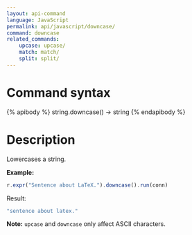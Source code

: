 ```yaml
---
layout: api-command
language: JavaScript
permalink: api/javascript/downcase/
command: downcase
related_commands:
    upcase: upcase/
    match: match/
    split: split/
---
```


# Command syntax #

{% apibody %}
string.downcase() &rarr; string
{% endapibody %}

# Description #

Lowercases a string.

__Example:__

```js
r.expr("Sentence about LaTeX.").downcase().run(conn)
```

Result:

```js
"sentence about latex."
```

__Note:__ `upcase` and `downcase` only affect ASCII characters.
